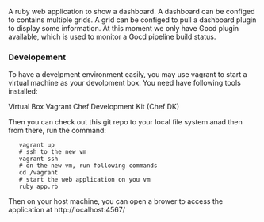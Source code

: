 A ruby web application to show a dashboard. A dashboard can be configed to contains multiple grids. 
A grid can be configed to pull a dashboard plugin to display some information. 
At this moment we only have Gocd plugin available, which is used to monitor a Gocd pipeline build status.

### Developement

To have a develpment environment easily, you may use vagrant to start a virtual machine as your devolpment box. 
You need have following tools installed:

Virtual Box
Vagrant
Chef Development Kit (Chef DK)

Then you can check out this git repo to your local file system anad then from there, run the command:

       vagrant up
       # ssh to the new vm
       vagrant ssh
       # on the new vm, run following commands
       cd /vagrant
       # start the web application on you vm
       ruby app.rb

Then on your host machine, you can open a brower to access the application at http://localhost:4567/

